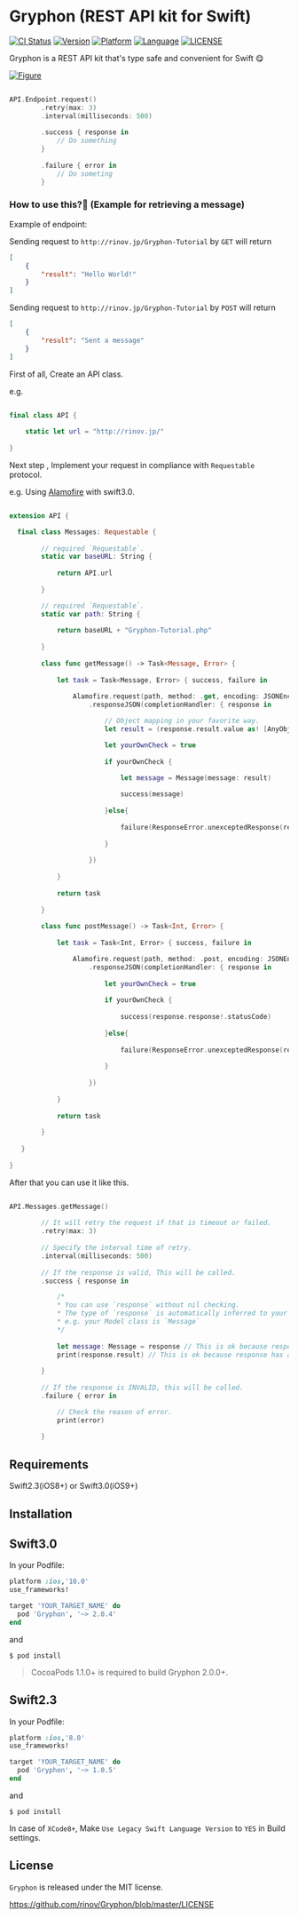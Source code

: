 # Gryphon (REST API kit for Swift)

[![CI Status](https://travis-ci.org/rinov/Gryphon.svg?branch=master)](https://travis-ci.org/rinov/Gryphon.svg?branch=master)
[![Version](https://img.shields.io/cocoapods/v/Gryphon.svg?style=flat)](http://cocoapods.org/pods/Gryphon)
[![Platform](https://img.shields.io/badge/Platform-iOS-lightgrey.svg)](https://img.shields.io/badge/Platform-iOS-lightgrey.svg)
[![Language](https://img.shields.io/badge/Language-Swift%203.0%20and%202.3%20are%20compatible-blue.svg)](https://img.shields.io/badge/Language-Swift%203.0%20and%202.3%20are%20compatible-blue.svg)
[![LICENSE](https://img.shields.io/badge/LICENSE-MIT-yellow.svg)](https://img.shields.io/badge/LICENSE-MIT-yellow.svg)

Gryphon is a REST API kit that's type safe and convenient for Swift :yum:

[![Figure](http://i.imgur.com/i8Yqt8g.png)](http://i.imgur.com/i8Yqt8g.png)

```swift

API.Endpoint.request()
        .retry(max: 3)
        .interval(milliseconds: 500)
        
        .success { response in
            // Do something
        }
        
        .failure { error in
            // Do someting 
        }

```


### How to use this?:eyes: (Example for retrieving a message)

Example of endpoint:

Sending request to `http://rinov.jp/Gryphon-Tutorial` by `GET` will return

```json
[
    {
        "result": "Hello World!"
    }
]
```

Sending request to `http://rinov.jp/Gryphon-Tutorial` by `POST` will return

```json
[
    {
        "result": "Sent a message"
    }
]
```

First of all, Create an API class.

e.g.

```swift

final class API {
    
    static let url = "http://rinov.jp/"
    
}

```

Next step , Implement your request in compliance with `Requestable` protocol.

e.g. Using [Alamofire](https://github.com/Alamofire/Alamofire) with swift3.0.

```swift

extension API {

  final class Messages: Requestable {
        
        // required `Requestable`.
        static var baseURL: String {
            
            return API.url
            
        }

        // required `Requestable`.
        static var path: String {
            
            return baseURL + "Gryphon-Tutorial.php"
            
        }
        
        class func getMessage() -> Task<Message, Error> {
            
            let task = Task<Message, Error> { success, failure in
                
                Alamofire.request(path, method: .get, encoding: JSONEncoding.default)
                    .responseJSON(completionHandler: { response in

                        // Object mapping in your favorite way.
                        let result = (response.result.value as! [AnyObject])[0]["result"] as! String

                        let yourOwnCheck = true
                        
                        if yourOwnCheck {
                            
                            let message = Message(message: result)

                            success(message)
                            
                        }else{
                            
                            failure(ResponseError.unexceptedResponse(response.result.description))
                            
                        }
                        
                    })
                
            }
            
            return task
            
        }
        
        class func postMessage() -> Task<Int, Error> {
            
            let task = Task<Int, Error> { success, failure in

                Alamofire.request(path, method: .post, encoding: JSONEncoding.default)
                    .responseJSON(completionHandler: { response in
                     
                        let yourOwnCheck = true
                        
                        if yourOwnCheck {
                            
                            success(response.response!.statusCode)
                            
                        }else{
                            
                            failure(ResponseError.unexceptedResponse(response.result.description))
                            
                        }
                        
                    })
                
            }
            
            return task
            
        }
        
   }
    
}

```

After that you can use it like this.

```swift

API.Messages.getMessage()
        
        // It will retry the request if that is timeout or failed.
        .retry(max: 3)
        
        // Specify the interval time of retry.
        .interval(milliseconds: 500)
        
        // If the response is valid, This will be called.
        .success { response in

            /*
            * You can use `response` without nil checking.
            * The type of `response` is automatically inferred to your Response class.
            * e.g. your Model class is `Message`
            */
            
            let message: Message = response // This is ok because response is NOT optional type.
            print(response.result) // This is ok because response has already object mapping.
            
        }
        
        // If the response is INVALID, this will be called.
        .failure { error in

            // Check the reason of error.
            print(error)
            
        }

```

## Requirements

Swift2.3(iOS8+) or Swift3.0(iOS9+)

## Installation

## Swift3.0

In your Podfile:

```ruby
platform :ios,'10.0'
use_frameworks!

target 'YOUR_TARGET_NAME' do
  pod 'Gryphon', '~> 2.0.4'
end

```
and

`$ pod install`
> CocoaPods 1.1.0+ is required to build Gryphon 2.0.0+.

## Swift2.3

In your Podfile:

```ruby
platform :ios,'8.0'
use_frameworks!

target 'YOUR_TARGET_NAME' do
  pod 'Gryphon', '~> 1.0.5'
end

```
and

`$ pod install`

In case of `XCode8+`, Make `Use Legacy Swift Language Version` to `YES` in Build settings.

## License

`Gryphon` is released under the MIT license.

https://github.com/rinov/Gryphon/blob/master/LICENSE
